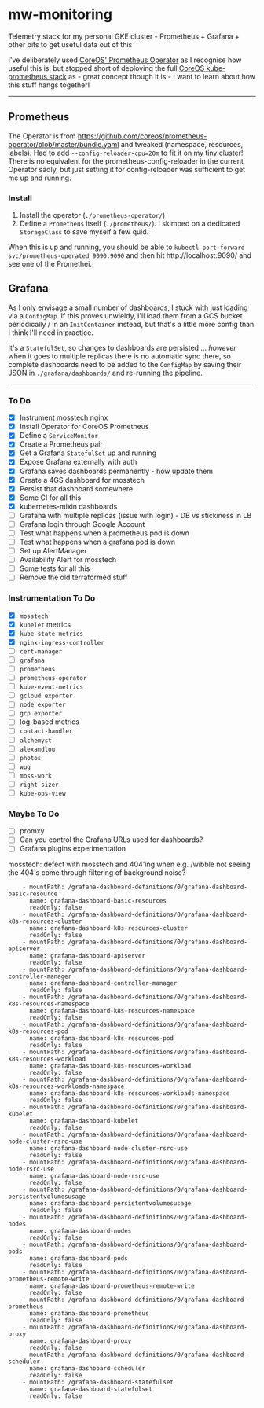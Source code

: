 # mw-monitoring

Telemetry stack for my personal GKE cluster - Prometheus + Grafana + other bits to get useful data out of this

I've deliberately used [CoreOS' Prometheus Operator](https://github.com/coreos/prometheus-operator) as I recognise how useful this is, but stopped short of deploying the full [CoreOS kube-prometheus stack](https://github.com/coreos/kube-prometheus) as - great concept though it is - I want to learn about how this stuff hangs together!

---

## Prometheus

The Operator is from https://github.com/coreos/prometheus-operator/blob/master/bundle.yaml and tweaked (namespace, resources, labels). Had to add `--config-reloader-cpu=20m` to fit it on my tiny cluster! There is no equivalent for the prometheus-config-reloader in the current Operator sadly, but just setting it for config-reloader was sufficient to get me up and running.

### Install

1. Install the operator (`./prometheus-operator/`)
2. Define a `Prometheus` itself (`./prometheus/`). I skimped on a dedicated `StorageClass` to save myself a few quid.

When this is up and running, you should be able to `kubectl port-forward svc/prometheus-operated 9090:9090` and then hit http://localhost:9090/ and see one of the Promethei.

## Grafana

As I only envisage a small number of dashboards, I stuck with just loading via a `ConfigMap`. If this proves unwieldy, I'll load them from a GCS bucket periodically / in an `InitContainer` instead, but that's a little more config than I think I'll need in practice.

It's a `StatefulSet`, so changes to dashboards are persisted ... *however* when it goes to multiple replicas there is no automatic sync there, so complete dashboards need to be added to the `ConfigMap` by saving their JSON in `./grafana/dashboards/` and re-running the pipeline.

---

### To Do

- [x] Instrument mosstech nginx
- [x] Install Operator for CoreOS Prometheus
- [x] Define a `ServiceMonitor`
- [x] Create a Prometheus pair
- [x] Get a Grafana `StatefulSet` up and running
- [x] Expose Grafana externally with auth
- [x] Grafana saves dashboards permanently - how update them
- [x] Create a 4GS dashboard for mosstech
- [x] Persist that dashboard somewhere
- [x] Some CI for all this
- [x] kubernetes-mixin dashboards
- [ ] Grafana with multiple replicas (issue with login) - DB vs stickiness in LB
- [ ] Grafana login through Google Account
- [ ] Test what happens when a prometheus pod is down
- [ ] Test what happens when a grafana pod is down
- [ ] Set up AlertManager
- [ ] Availability Alert for mosstech
- [ ] Some tests for all this
- [ ] Remove the old terraformed stuff

### Instrumentation To Do

- [x] `mosstech`
- [x] `kubelet` metrics
- [x] `kube-state-metrics`
- [x] `nginx-ingress-controller`
- [ ] `cert-manager`
- [ ] `grafana`
- [ ] `prometheus`
- [ ] `prometheus-operator`
- [ ] `kube-event-metrics`
- [ ] `gcloud exporter`
- [ ] `node exporter`
- [ ] `gcp exporter`
- [ ] log-based metrics
- [ ] `contact-handler`
- [ ] `alchemyst`
- [ ] `alexandlou`
- [ ] `photos`
- [ ] `wug`
- [ ] `moss-work`
- [ ] `right-sizer`
- [ ] `kube-ops-view`

### Maybe To Do

- [ ] promxy
- [ ] Can you control the Grafana URLs used for dashboards?
- [ ] Grafana plugins experimentation

mosstech:
defect with mosstech and 404'ing when e.g. /wibble
not seeing the 404's come through
filtering of background noise?

        - mountPath: /grafana-dashboard-definitions/0/grafana-dashboard-basic-resource
          name: grafana-dashboard-basic-resources
          readOnly: false
        - mountPath: /grafana-dashboard-definitions/0/grafana-dashboard-k8s-resources-cluster
          name: grafana-dashboard-k8s-resources-cluster
          readOnly: false
        - mountPath: /grafana-dashboard-definitions/0/grafana-dashboard-apiserver
          name: grafana-dashboard-apiserver
          readOnly: false
        - mountPath: /grafana-dashboard-definitions/0/grafana-dashboard-controller-manager
          name: grafana-dashboard-controller-manager
          readOnly: false
        - mountPath: /grafana-dashboard-definitions/0/grafana-dashboard-k8s-resources-namespace
          name: grafana-dashboard-k8s-resources-namespace
          readOnly: false
        - mountPath: /grafana-dashboard-definitions/0/grafana-dashboard-k8s-resources-pod
          name: grafana-dashboard-k8s-resources-pod
          readOnly: false
        - mountPath: /grafana-dashboard-definitions/0/grafana-dashboard-k8s-resources-workload
          name: grafana-dashboard-k8s-resources-workload
          readOnly: false
        - mountPath: /grafana-dashboard-definitions/0/grafana-dashboard-k8s-resources-workloads-namespace
          name: grafana-dashboard-k8s-resources-workloads-namespace
          readOnly: false
        - mountPath: /grafana-dashboard-definitions/0/grafana-dashboard-kubelet
          name: grafana-dashboard-kubelet
          readOnly: false
        - mountPath: /grafana-dashboard-definitions/0/grafana-dashboard-node-cluster-rsrc-use
          name: grafana-dashboard-node-cluster-rsrc-use
          readOnly: false
        - mountPath: /grafana-dashboard-definitions/0/grafana-dashboard-node-rsrc-use
          name: grafana-dashboard-node-rsrc-use
          readOnly: false
        - mountPath: /grafana-dashboard-definitions/0/grafana-dashboard-persistentvolumesusage
          name: grafana-dashboard-persistentvolumesusage
          readOnly: false
        - mountPath: /grafana-dashboard-definitions/0/grafana-dashboard-nodes
          name: grafana-dashboard-nodes
          readOnly: false
        - mountPath: /grafana-dashboard-definitions/0/grafana-dashboard-pods
          name: grafana-dashboard-pods
          readOnly: false
        - mountPath: /grafana-dashboard-definitions/0/grafana-dashboard-prometheus-remote-write
          name: grafana-dashboard-prometheus-remote-write
          readOnly: false
        - mountPath: /grafana-dashboard-definitions/0/grafana-dashboard-prometheus
          name: grafana-dashboard-prometheus
          readOnly: false
        - mountPath: /grafana-dashboard-definitions/0/grafana-dashboard-proxy
          name: grafana-dashboard-proxy
          readOnly: false
        - mountPath: /grafana-dashboard-definitions/0/grafana-dashboard-scheduler
          name: grafana-dashboard-scheduler
          readOnly: false
        - mountPath: /grafana-dashboard-statefulset
          name: grafana-dashboard-statefulset
          readOnly: false
